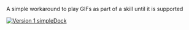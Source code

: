 A simple workaround to play GIFs as part of a skill until it is supported

[![Version 1 simpleDock](https://i9.ytimg.com/vi/CVsl-V1lQng/mq2.jpg?sqp=CLC6x-0F&rs=AOn4CLCqiIEYIdL7CGhW8xTkMg-ohxNbqA)](https://youtu.be/CVsl-V1lQng)
